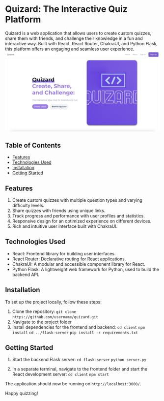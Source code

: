 # Quizard: The Interactive Quiz Platform

Quizard is a web application that allows users to create custom quizzes, share them with friends, and challenge their knowledge in a fun and interactive way. Built with React, React Router, ChakraUI, and Python Flask, this platform offers an engaging and seamless user experience.
<img src='homepage.png' max-width='300px'></img>
## Table of Contents
- [Features](#features)
- [Technologies Used](#technologies-used)
- [Installation](#installation)
- [Getting Started](#getting-started)

## Features
1. Create custom quizzes with multiple question types and varying difficulty levels.
2. Share quizzes with friends using unique links.
3. Track progress and performance with user profiles and statistics.
4. Responsive design for an optimized experience on different devices.
5. Rich and intuitive user interface built with ChakraUI.

## Technologies Used
- React: Frontend library for building user interfaces.
- React Router: Declarative routing for React applications.
- ChakraUI: A modular and accessible component library for React.
- Python Flask: A lightweight web framework for Python, used to build the backend API.

## Installation
To set up the project locally, follow these steps:

1. Clone the repository:
`git clone https://github.com/username/quizard.git`
2. Navigate to the project folder
3. Install dependencies for the frontend and backend:
`cd client`
`npm install`
`cd ../flask-server`
`pip install -r requirements.txt`


## Getting Started
1. Start the backend Flask server:
`cd flask-server`
`python server.py`

2. In a separate terminal, navigate to the frontend folder and start the React development server:
`cd client`
`npm start`

The application should now be running on `http://localhost:3000/`.

Happy quizzing!


